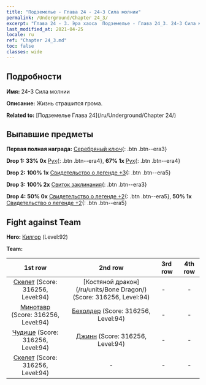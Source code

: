 ```yaml
---
title: "Подземелье - Глава 24 - 24-3 Сила молнии"
permalink: /Underground/Chapter 24_3/
excerpt: "Глава 24 - 3. Эра хаоса  Подземелье - Глава 24_3. 24-3 Сила молнии"
last_modified_at: 2021-04-25
locale: ru
ref: "Chapter 24_3.md"
toc: false
classes: wide
---
```


## Подробности

 **Имя:** 24-3 Сила молнии

 **Описание:** Жизнь страшится грома.

 **Related to:** [Подземелье Глава 24](/ru/Underground/Chapter 24/)

## Выпавшие предметы

 **Первая полная награда:** [Серебряный ключ](/ItemsRU/con_693/){: .btn .btn--era3}

 **Drop 1:** **33% 0x** [Рух](/ItemsRU/unt_221/){: .btn .btn--era4}, **67% 1x** [Рух](/ItemsRU/unt_221/){: .btn .btn--era4}

 **Drop 2:** **100% 1x** [Свидетельство о легенде +3](/ItemsRU/mat_88/){: .btn .btn--era5}

 **Drop 3:** **100% 2x** [Свиток заклинания](/ItemsRU/con_694/){: .btn .btn--era3}

 **Drop 4:** **50% 0x** [Свидетельство о легенде +2](/ItemsRU/mat_81/){: .btn .btn--era5}, **50% 1x** [Свидетельство о легенде +2](/ItemsRU/mat_81/){: .btn .btn--era5}


## Fight against Team
 **Hero:** [Килгор](/ru/heroes/Kilgor/) (Level:92)

 **Team:**


  | 1st row | 2nd row | 3rd row | 4th row |
  |:----:|:----:|:----|:----:|
  | [Скелет](/ru/units/Skeleton/) (Score: 316256, Level:94)  | [Костяной дракон](/ru/units/Bone Dragon/) (Score: 316256, Level:94)  | - | - |
  | [Минотавр](/ru/units/Minotaur/) (Score: 316256, Level:94)  | [Бехолдер](/ru/units/Beholder/) (Score: 316256, Level:94)  | - | - |
  | [Чудище](/ru/units/Behemoth/) (Score: 316256, Level:94)  | [Джинн](/ru/units/Genie/) (Score: 316256, Level:94)  | - | - |
  | [Скелет](/ru/units/Skeleton/) (Score: 316256, Level:94)  | - | - | - |


